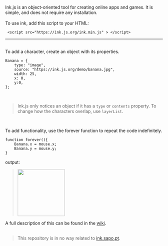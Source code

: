 Ink.js is an object-oriented tool for creating online apps and games. It is simple, and does not require any installation.
<br><br>
To use ink, add this script to your HTML:

     <script src="https://ink.js.org/ink.min.js" > </script>

<hr><br>
To add a character, create an object with its properties.

    Banana = {
    	type: "image",
		source: "https://ink.js.org/demo/banana.jpg",
 		width: 25,
 		x: 0,
 		y:0,
    };


<br>

> Ink.js only notices an object if it has a `type` or `contents` property. 
> To change how the characters overlap, use `layerList`.

<br>

To add functionality, use the forever function to repeat the code indefinitely.

	function forever(){
		Banana.x = mouse.x;
		Banana.y = mouse.y;
	}
     
output:

> <a href="https://coolprofessor.github.io/ink.js/demo/"><img src="https://ink.js.org/demo/banana.gif" width="150" /></a>

A full description of this can be found in the [wiki](https://github.com/coolprofessor/ink.js/wiki#welcome-to-the-inkjs-wiki).
<br><br>
> This repository is in no way related to [ink.sapo.pt](https://ink.sapo.pt).

